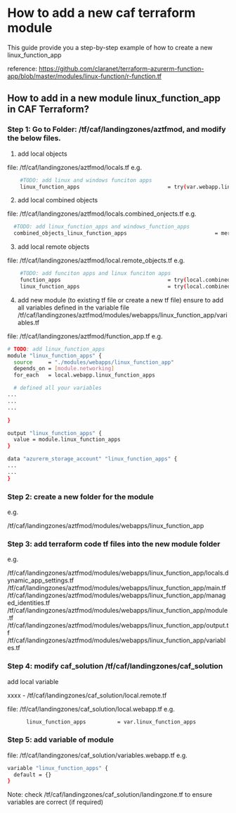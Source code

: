 # How to add a new caf terraform module

This guide provide you a step-by-step example of how to create a new linux_function_app

reference:
https://github.com/claranet/terraform-azurerm-function-app/blob/master/modules/linux-function/r-function.tf

## How to add in a new module linux_function_app in CAF Terraform?

### Step 1: Go to Folder: /tf/caf/landingzones/aztfmod, and modify the below files.

1. add local objects

file: /tf/caf/landingzones/aztfmod/locals.tf 
e.g.
```bash
    #TODO: add linux and windows funciton apps
    linux_function_apps                            = try(var.webapp.linux_function_apps, {})
```

2. add local combined objects

file: /tf/caf/landingzones/aztfmod/locals.combined_onjects.tf
e.g.
```bash
  #TODO: add linux_function_apps and windows_function_apps
  combined_objects_linux_function_apps                            = merge(tomap({ (local.client_config.landingzone_key) = module.linux_function_apps }), try(var.remote_objects.linux_function_apps, {}))
```

3. add local remote objects

file: /tf/caf/landingzones/aztfmod/local.remote_objects.tf
e.g.
```bash
    #TODO: add funciton apps and linux funciton apps
    function_apps                                  = try(local.combined_objects_azurerm_function_apps, null)
    linux_function_apps                            = try(local.combined_objects_linux_function_apps, null)
```

4. add new module (to existing tf file or create a new tf file)
ensure to add all variables defined in the variable file /tf/caf/landingzones/aztfmod/modules/webapps/linux_function_app/variables.tf 

file: /tf/caf/landingzones/aztfmod/function_app.tf
e.g.
```bash
# TODO: add linux_function_apps
module "linux_function_apps" {
  source     = "./modules/webapps/linux_function_app"
  depends_on = [module.networking]
  for_each   = local.webapp.linux_function_apps

  # defined all your variables 
...
...
...

}

output "linux_function_apps" {
  value = module.linux_function_apps
}

data "azurerm_storage_account" "linux_function_apps" {
...
...
}
```

### Step 2: create a new folder for the module 
e.g.

/tf/caf/landingzones/aztfmod/modules/webapps/linux_function_app

### Step 3: add terraform code tf files into the new module folder
e.g.

/tf/caf/landingzones/aztfmod/modules/webapps/linux_function_app/locals.dynamic_app_settings.tf
/tf/caf/landingzones/aztfmod/modules/webapps/linux_function_app/main.tf
/tf/caf/landingzones/aztfmod/modules/webapps/linux_function_app/managed_identities.tf
/tf/caf/landingzones/aztfmod/modules/webapps/linux_function_app/module.tf
/tf/caf/landingzones/aztfmod/modules/webapps/linux_function_app/output.tf
/tf/caf/landingzones/aztfmod/modules/webapps/linux_function_app/variables.tf

### Step 4: modify caf_solution /tf/caf/landingzones/caf_solution
add local variable

xxxx - /tf/caf/landingzones/caf_solution/local.remote.tf

file: /tf/caf/landingzones/caf_solution/local.webapp.tf
e.g.
```bash
      linux_function_apps          = var.linux_function_apps
```

### Step 5: add variable of module 

file: /tf/caf/landingzones/caf_solution/variables.webapp.tf
e.g.
```bash
variable "linux_function_apps" {
  default = {}
}
```


Note: check /tf/caf/landingzones/caf_solution/landingzone.tf to ensure variables are correct (if required)
